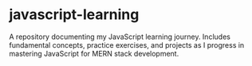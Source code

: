 # javascript-learning
A repository documenting my JavaScript learning journey. Includes fundamental concepts, practice exercises, and projects as I progress in mastering JavaScript for MERN stack development.
